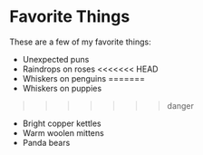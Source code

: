 # Favorite Things

These are a few of my favorite things:

- Unexpected puns
- Raindrops on roses
<<<<<<< HEAD
- Whiskers on penguins
=======
- Whiskers on puppies
>>>>>>> danger
- Bright copper kettles
- Warm woolen mittens
- Panda bears
